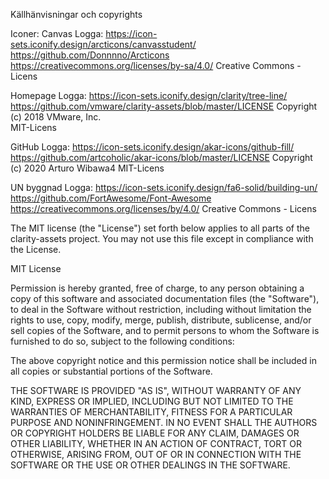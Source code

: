 Källhänvisningar och copyrights

Iconer: 
Canvas Logga:
https://icon-sets.iconify.design/arcticons/canvasstudent/
https://github.com/Donnnno/Arcticons
https://creativecommons.org/licenses/by-sa/4.0/
Creative Commons - Licens

Homepage Logga:
https://icon-sets.iconify.design/clarity/tree-line/
https://github.com/vmware/clarity-assets/blob/master/LICENSE
Copyright (c) 2018 VMware, Inc.				
MIT-Licens

GitHub Logga:
https://icon-sets.iconify.design/akar-icons/github-fill/
https://github.com/artcoholic/akar-icons/blob/master/LICENSE
Copyright (c) 2020 Arturo Wibawa4
MIT-Licens

UN byggnad Logga:
https://icon-sets.iconify.design/fa6-solid/building-un/
https://github.com/FortAwesome/Font-Awesome
https://creativecommons.org/licenses/by/4.0/
Creative Commons - Licens


The MIT license (the "License") set forth below applies to all parts of the clarity-assets project.  You may not use this file except in compliance with the License.

MIT License

Permission is hereby granted, free of charge, to any person obtaining a copy of this software and associated documentation files (the "Software"), to deal in the Software without restriction, including without limitation the rights to use, copy, modify, merge, publish, distribute, sublicense, and/or sell copies of the Software, and to permit persons to whom the Software is furnished to do
so, subject to the following conditions:

The above copyright notice and this permission notice shall be included in all copies or substantial portions of the Software.

THE SOFTWARE IS PROVIDED "AS IS", WITHOUT WARRANTY OF ANY KIND, EXPRESS OR IMPLIED, INCLUDING BUT NOT LIMITED TO THE WARRANTIES OF MERCHANTABILITY, FITNESS FOR A PARTICULAR PURPOSE AND NONINFRINGEMENT. IN NO EVENT SHALL THE AUTHORS OR COPYRIGHT HOLDERS BE LIABLE FOR ANY CLAIM, DAMAGES OR OTHER LIABILITY, WHETHER IN AN ACTION OF CONTRACT, TORT OR OTHERWISE, ARISING FROM, OUT OF OR IN CONNECTION WITH THE SOFTWARE OR THE USE OR OTHER DEALINGS IN THE SOFTWARE.